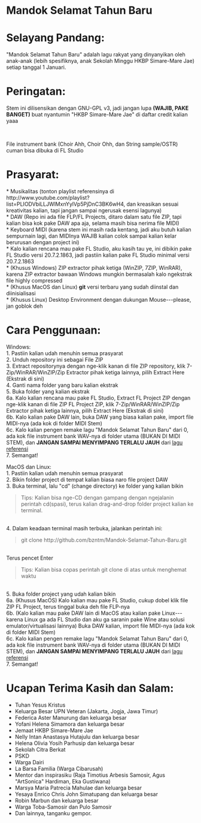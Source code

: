 # Mandok Selamat Tahun Baru

# Selayang Pandang:
<p>"Mandok Selamat Tahun Baru" adalah lagu rakyat yang dinyanyikan oleh anak-anak (lebih spesifiknya, anak Sekolah Minggu HKBP Simare-Mare Jae) setiap tanggal 1 Januari.</p>

# Peringatan:
<p>Stem ini dilisensikan dengan GNU-GPL v3, jadi jangan lupa <strong>(WAJIB, PAKE BANGET)</strong> buat nyantumin "HKBP Simare-Mare Jae" di daftar credit kalian yaaa</p><br>
<p>File instrument bank (Choir Ahh, Choir Ohh, dan String sample/OSTR) cuman bisa dibuka di FL Studio</p>

# Prasyarat:

<p>* Musikalitas (tonton playlist referensinya di http://www.youtube.com/playlist?list=PLIODVbiLLJWlMxnYylVp5PjDnC3BK6wH4, dan kreasikan sesuai kreativitas kalian, tapi jangan sampai ngerusak esensi lagunya)<br>
* DAW (Repo ini ada file FLP/FL Projects, ditaro dalam satu file ZIP, tapi kalian bisa kok pake DAW apa aja, selama masih bisa nerima file MIDI)<br>
* Keyboard MIDI (karena stem ini masih rada kentang, jadi aku butuh kalian sempurnain lagi, dan MIDInya WAJIB kalian colok sampai kalian kelar berurusan dengan project ini)<br>
* Kalo kalian rencana mau pake FL Studio, aku kasih tau ye, ini dibikin pake FL Studio versi 20.7.2.1863, jadi pastiin kalian pake FL Studio minimal versi 20.7.2.1863<br>
* (Khusus Windows) ZIP extractor pihak ketiga (WinZIP, 7ZIP, WinRAR), karena ZIP extractor bawaan Windows mungkin bermasalah kalo ngekstrak file highly compressed<br>
* (Khusus MacOS dan Linux) <strong>git</strong> versi terbaru yang sudah diinstal dan diinisialisasi<br>
* (Khusus Linux) Desktop Environment dengan dukungan Mouse---please, jan goblok deh</p>

# Cara Penggunaan:
<p>Windows:<br>
1. Pastiin kalian udah menuhin semua prasyarat<br>
2. Unduh repository ini sebagai File ZIP<br>
3. Extract repositorynya dengan nge-klik kanan di file ZIP repository, klik 7-Zip/WinRAR/WinZIP/Zip Extractor pihak ketiga lainnya, pilih Extract Here (Ekstrak di sini)<br>
4. Ganti nama folder yang baru kalian ekstrak<br>
5. Buka folder yang kalian ekstrak<br>
6a. Kalo kalian rencana mau pake FL Studio, Extract FL Project ZIP dengan nge-klik kanan di file ZIP FL Project ZIP, klik 7-Zip/WinRAR/WinZIP/Zip Extractor pihak ketiga lainnya, pilih Extract Here (Ekstrak di sini)<br>
6b. Kalo kalian pake DAW lain, buka DAW yang biasa kalian pake, import file MIDI-nya (ada kok di folder MIDI Stem)<br>
6c. Kalo kalian pengen remake lagu "Mandok Selamat Tahun Baru" dari 0, ada kok file instrument bank WAV-nya di folder utama (BUKAN DI MIDI STEM), dan <strong>JANGAN SAMPAI MENYIMPANG TERLALU JAUH</strong> dari <a href="http://www.youtube.com/playlist?list=PLIODVbiLLJWlMxnYylVp5PjDnC3BK6wH4">lagu referensi</a><br>
7. Semangat!</p>

<p>MacOS dan Linux:<br>
1. Pastiin kalian udah menuhin semua prasyarat<br>
2. Bikin folder project di tempat kalian biasa naro file project DAW<br>
3. Buka terminal, lalu "cd" (change directory) ke folder yang kalian bikin<br>
<blockquote>Tips: Kalian bisa nge-CD dengan gampang dengan ngejalanin perintah cd(spasi), terus kalian drag-and-drop folder project kalian ke terminal.</blockquote><br>
4. Dalam keadaan terminal masih terbuka, jalankan perintah ini:<br>
<blockquote>git clone http://github.com/bzntm/Mandok-Selamat-Tahun-Baru.git</blockquote><br>
Terus pencet Enter<br>
<blockquote>Tips: Kalian bisa copas perintah git clone di atas untuk menghemat waktu</blockquote><br>
5. Buka folder project yang udah kalian bikin<br>
6a. (Khusus MacOS) Kalo kalian mau pake FL Studio, cukup dobel klik file ZIP FL Project, terus tinggal buka deh file FLP-nya<br>
6b. (Kalo kalian mau pake DAW lain di MacOS atau kalian pake Linux---karena Linux ga ada FL Studio dan aku ga saranin pake Wine atau solusi emulator/virtualisasi lainnya) Buka DAW kalian, import file MIDI-nya (ada kok di folder MIDI Stem)<br>
6c. Kalo kalian pengen remake lagu "Mandok Selamat Tahun Baru" dari 0, ada kok file instrument bank WAV-nya di folder utama (BUKAN DI MIDI STEM), dan <strong>JANGAN SAMPAI MENYIMPANG TERLALU JAUH</strong> dari <a href="http://www.youtube.com/playlist?list=PLIODVbiLLJWlMxnYylVp5PjDnC3BK6wH4">lagu referensi</a><br>
7. Semangat!</p>

# Ucapan Terima Kasih dan Salam:

* Tuhan Yesus Kristus
* Keluarga Besar UPN Veteran (Jakarta, Jogja, Jawa Timur)
* Federica Aster Manurung dan keluarga besar
* Yofani Helena Simamora dan keluarga besar
* Jemaat HKBP Simare-Mare Jae
* Nelly Intan Anastasya Hutajulu dan keluarga besar
* Helena Olivia Yosih Parhusip dan keluarga besar
* Sekolah Citra Berkat
* PSKD
* Warga Dairi
* La Barsa Familia (Warga Cibarusah)
* Mentor dan inspirasiku (Raja Timotius Arbesis Samosir, Agus "ArtSonica" Hardiman, Eka Gustiwana)
* Marsya Maria Patrecia Mahulae dan keluarga besar
* Yesaya Enrico Chris John Simatupang dan keluarga besar
* Robin Marbun dan keluarga besar
* Warga Toba-Samosir dan Pulo Samosir
* Dan lainnya, tanganku gempor.
  
